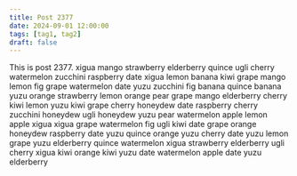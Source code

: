 ```yaml
---
title: Post 2377
date: 2024-09-01 12:00:00
tags: [tag1, tag2]
draft: false
---
```

This is post 2377.
xigua
mango
strawberry
elderberry
quince
ugli
cherry
watermelon
zucchini
raspberry
date
xigua
lemon
banana
kiwi
grape
mango
lemon
fig
grape
watermelon
date
yuzu
zucchini
fig
banana
quince
banana
yuzu
orange
strawberry
lemon
orange
pear
grape
mango
elderberry
cherry
kiwi
lemon
yuzu
kiwi
grape
cherry
honeydew
date
raspberry
cherry
zucchini
honeydew
ugli
honeydew
yuzu
pear
watermelon
apple
lemon
apple
xigua
xigua
grape
watermelon
fig
ugli
kiwi
date
grape
orange
honeydew
raspberry
date
yuzu
quince
orange
yuzu
cherry
date
yuzu
lemon
grape
yuzu
elderberry
quince
watermelon
xigua
strawberry
elderberry
ugli
cherry
xigua
kiwi
orange
kiwi
yuzu
date
watermelon
apple
date
yuzu
elderberry
